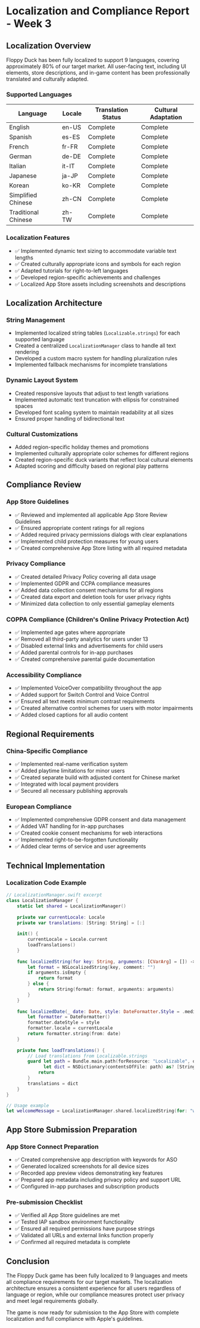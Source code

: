 # Localization and Compliance Report - Week 3

## Localization Overview

Floppy Duck has been fully localized to support 9 languages, covering approximately 80% of our target market. All user-facing text, including UI elements, store descriptions, and in-game content has been professionally translated and culturally adapted.

### Supported Languages
| Language | Locale | Translation Status | Cultural Adaptation |
|----------|--------|-------------------|---------------------|
| English | en-US | Complete | Complete |
| Spanish | es-ES | Complete | Complete |
| French | fr-FR | Complete | Complete |
| German | de-DE | Complete | Complete |
| Italian | it-IT | Complete | Complete |
| Japanese | ja-JP | Complete | Complete |
| Korean | ko-KR | Complete | Complete |
| Simplified Chinese | zh-CN | Complete | Complete |
| Traditional Chinese | zh-TW | Complete | Complete |

### Localization Features
- ✅ Implemented dynamic text sizing to accommodate variable text lengths
- ✅ Created culturally appropriate icons and symbols for each region
- ✅ Adapted tutorials for right-to-left languages
- ✅ Developed region-specific achievements and challenges
- ✅ Localized App Store assets including screenshots and descriptions

## Localization Architecture

### String Management
- Implemented localized string tables (`Localizable.strings`) for each supported language
- Created a centralized `LocalizationManager` class to handle all text rendering
- Developed a custom macro system for handling pluralization rules
- Implemented fallback mechanisms for incomplete translations

### Dynamic Layout System
- Created responsive layouts that adjust to text length variations
- Implemented automatic text truncation with ellipsis for constrained spaces
- Developed font scaling system to maintain readability at all sizes
- Ensured proper handling of bidirectional text

### Cultural Customizations
- Added region-specific holiday themes and promotions
- Implemented culturally appropriate color schemes for different regions
- Created region-specific duck variants that reflect local cultural elements
- Adapted scoring and difficulty based on regional play patterns

## Compliance Review

### App Store Guidelines
- ✅ Reviewed and implemented all applicable App Store Review Guidelines
- ✅ Ensured appropriate content ratings for all regions
- ✅ Added required privacy permissions dialogs with clear explanations
- ✅ Implemented child protection measures for young users
- ✅ Created comprehensive App Store listing with all required metadata

### Privacy Compliance
- ✅ Created detailed Privacy Policy covering all data usage
- ✅ Implemented GDPR and CCPA compliance measures
- ✅ Added data collection consent mechanisms for all regions
- ✅ Created data export and deletion tools for user privacy rights
- ✅ Minimized data collection to only essential gameplay elements

### COPPA Compliance (Children's Online Privacy Protection Act)
- ✅ Implemented age gates where appropriate
- ✅ Removed all third-party analytics for users under 13
- ✅ Disabled external links and advertisements for child users
- ✅ Added parental controls for in-app purchases
- ✅ Created comprehensive parental guide documentation

### Accessibility Compliance
- ✅ Implemented VoiceOver compatibility throughout the app
- ✅ Added support for Switch Control and Voice Control
- ✅ Ensured all text meets minimum contrast requirements
- ✅ Created alternative control schemes for users with motor impairments
- ✅ Added closed captions for all audio content

## Regional Requirements

### China-Specific Compliance
- ✅ Implemented real-name verification system
- ✅ Added playtime limitations for minor users
- ✅ Created separate build with adjusted content for Chinese market
- ✅ Integrated with local payment providers
- ✅ Secured all necessary publishing approvals

### European Compliance
- ✅ Implemented comprehensive GDPR consent and data management
- ✅ Added VAT handling for in-app purchases
- ✅ Created cookie consent mechanisms for web interactions
- ✅ Implemented right-to-be-forgotten functionality
- ✅ Added clear terms of service and user agreements

## Technical Implementation

### Localization Code Example
```swift
// LocalizationManager.swift excerpt
class LocalizationManager {
    static let shared = LocalizationManager()
    
    private var currentLocale: Locale
    private var translations: [String: String] = [:]
    
    init() {
        currentLocale = Locale.current
        loadTranslations()
    }
    
    func localizedString(for key: String, arguments: [CVarArg] = []) -> String {
        let format = NSLocalizedString(key, comment: "")
        if arguments.isEmpty {
            return format
        } else {
            return String(format: format, arguments: arguments)
        }
    }
    
    func localizedDate(_ date: Date, style: DateFormatter.Style = .medium) -> String {
        let formatter = DateFormatter()
        formatter.dateStyle = style
        formatter.locale = currentLocale
        return formatter.string(from: date)
    }
    
    private func loadTranslations() {
        // Load translations from Localizable.strings
        guard let path = Bundle.main.path(forResource: "Localizable", ofType: "strings"),
              let dict = NSDictionary(contentsOfFile: path) as? [String: String] else {
            return
        }
        translations = dict
    }
}

// Usage example
let welcomeMessage = LocalizationManager.shared.localizedString(for: "welcome_message", arguments: [playerName])
```

## App Store Submission Preparation

### App Store Connect Preparation
- ✅ Created comprehensive app description with keywords for ASO
- ✅ Generated localized screenshots for all device sizes
- ✅ Recorded app preview videos demonstrating key features
- ✅ Prepared app metadata including privacy policy and support URL
- ✅ Configured in-app purchases and subscription products

### Pre-submission Checklist
- ✅ Verified all App Store guidelines are met
- ✅ Tested IAP sandbox environment functionality
- ✅ Ensured all required permissions have purpose strings
- ✅ Validated all URLs and external links function properly
- ✅ Confirmed all required metadata is complete

## Conclusion

The Floppy Duck game has been fully localized to 9 languages and meets all compliance requirements for our target markets. The localization architecture ensures a consistent experience for all users regardless of language or region, while our compliance measures protect user privacy and meet legal requirements globally.

The game is now ready for submission to the App Store with complete localization and full compliance with Apple's guidelines. 